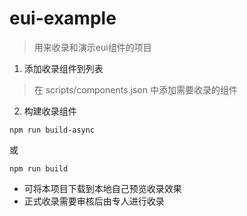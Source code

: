# eui-example

> 用来收录和演示eui组件的项目

1. 添加收录组件到列表

> 在 scripts/components.json 中添加需要收录的组件

2. 构建收录组件
```shell
npm run build-async
```
或
```shell
npm run build
```

* 可将本项目下载到本地自己预览收录效果
* 正式收录需要审核后由专人进行收录
